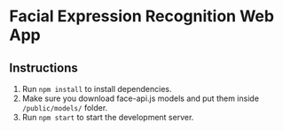 
# Facial Expression Recognition Web App

## Instructions

1. Run `npm install` to install dependencies.
2. Make sure you download face-api.js models and put them inside `/public/models/` folder.
3. Run `npm start` to start the development server.

